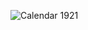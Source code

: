 ![Calendar 1921](https://user-images.githubusercontent.com/107671583/229320358-c04a3366-a751-4baf-9d2c-f373ef7085b2.png)
